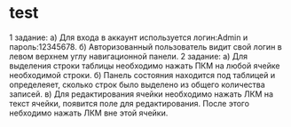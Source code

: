 # test
1 задание:
а) Для входа в аккаунт используется логин:Admin и пароль:12345678.
б) Авторизованный пользователь видит свой логин в левом верхнем углу навигационной панели.
2 задание:
а) Для выделения строки таблицы необходимо нажать ПКМ на любой ячейке необходимой строки.
б) Панель состояния находится под таблицей и определеяет, сколько строк было выделено из общего количества записей.
в) Для редактирования ячейки необходимо нажать ЛКМ на текст ячейки, появится поле для редактирования. После этого небходимо нажать ЛКМ вне этой ячейки.
